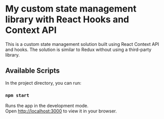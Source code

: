 # My custom state management library with React Hooks and Context API

This is a custom state management solution built using React Context API and hooks. The solution is similar to Redux without using a third-party library.

## Available Scripts

In the project directory, you can run:

### `npm start`

Runs the app in the development mode.\
Open [http://localhost:3000](http://localhost:3000) to view it in your browser.
